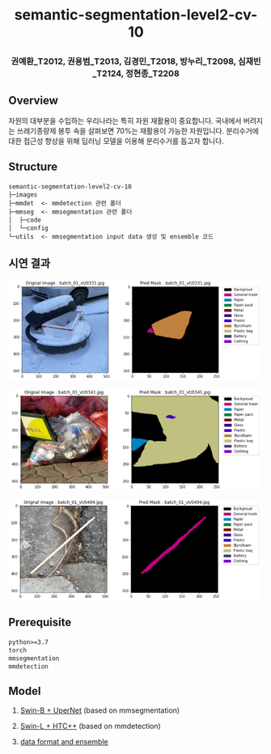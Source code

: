 <h1 align="center">
<p>semantic-segmentation-level2-cv-10
</h1>

<h3 align="center">
<p>권예환_T2012, 권용범_T2013, 김경민_T2018, 방누리_T2098, 심재빈_T2124, 정현종_T2208
</h3>

## Overview
자원의 대부분을 수입하는 우리나라는 특히 자원 재활용이 중요합니다. 국내에서 버려지는 쓰레기종량제 봉투 속을 살펴보면 70%는 재활용이 가능한 자원입니다. 분리수거에 대한 접근성 향상을 위해 딥러닝 모델을 이용해 분리수거를 돕고자 합니다.

## Structure
```
semantic-segmentation-level2-cv-10
├─images 
├─mmdet  <- mmdetection 관련 폴더
├─mmseg  <- mmsegmentation 관련 폴더
│  ├─code 
│  └─config
└─utils  <- mmsegmentation input data 생성 및 ensemble 코드
```
## 시연 결과
<p float="left">
  <img src="/images/0000.png" width="500" />
</p>
<p float="left">
  <img src="/images/0001.png" width="500" />
</p>
<p float="left">
  <img src="/images/0002.png" width="500" />
</p>

## Prerequisite
```
python>=3.7
torch
mmsegmentation
mmdetection
```

## Model

1. [Swin-B + UperNet](/mmseg) (based on mmsegmentation)

2. [Swin-L + HTC++](/mmdet) (based on mmdetection)

3. [data format and ensemble](/utils)
